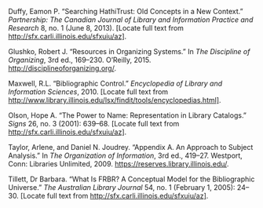 Duffy, Eamon P. “Searching HathiTrust: Old Concepts in a New Context.”
*Partnership: The Canadian Journal of Library and Information Practice
and Research* 8, no. 1 (June 8, 2013). [Locate full text from
http://sfx.carli.illinois.edu/sfxuiu/az].

Glushko, Robert J. “Resources in Organizing Systems.” In *The Discipline
of Organizing*, 3rd ed., 169–230. O’Reilly, 2015.
http://disciplineoforganizing.org/.

Maxwell, R.L. “Bibliographic Control.” *Encyclopedia of Library and
Information Sciences*, 2010. [Locate full text from
http://www.library.illinois.edu/lsx/findit/tools/encyclopedias.html].

Olson, Hope A. “The Power to Name: Representation in Library Catalogs.”
*Signs* 26, no. 3 (2001): 639–68. [Locate full text from
http://sfx.carli.illinois.edu/sfxuiu/az].

Taylor, Arlene, and Daniel N. Joudrey. “Appendix A. An Approach to
Subject Analysis.” In *The Organization of Information*, 3rd ed.,
419–27. Westport, Conn: Libraries Unlimited, 2009.
https://reserves.library.illinois.edu/.

Tillett, Dr Barbara. “What Is FRBR? A Conceptual Model for the
Bibliographic Universe.” *The Australian Library Journal* 54, no. 1
(February 1, 2005): 24–30. [Locate full text from
http://sfx.carli.illinois.edu/sfxuiu/az].

